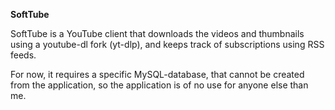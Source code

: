 **SoftTube**

SoftTube is a YouTube client that downloads the videos and thumbnails using a youtube-dl fork (yt-dlp), and keeps track of subscriptions using RSS feeds.

For now, it requires a specific MySQL-database, that cannot be created from the application, so the application is of no use for anyone else than me.

